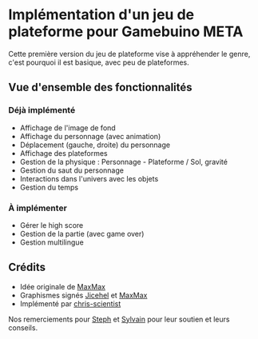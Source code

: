 
# Implémentation d'un jeu de plateforme pour Gamebuino META

Cette première version du jeu de plateforme vise à appréhender le genre, c'est pourquoi il est basique, avec peu de plateformes.

## Vue d'ensemble des fonctionnalités

### Déjà implémenté

* Affichage de l'image de fond
* Affichage du personnage (avec animation)
* Déplacement (gauche, droite) du personnage
* Affichage des plateformes
* Gestion de la physique : Personnage - Plateforme / Sol, gravité
* Gestion du saut du personnage
* Interactions dans l'univers avec les objets
* Gestion du temps

### À implémenter

* Gérer le high score
* Gestion de la partie (avec game over)
* Gestion multilingue

## Crédits

* Idée originale de [MaxMax](https://gamebuino.com/fr/@Max)
* Graphismes signés [Jicehel](https://gamebuino.com/fr/@jicehel) et [MaxMax](https://gamebuino.com/fr/@Max)
* Implémenté par [chris-scientist](https://gamebuino.com/fr/@chris-scientist)

Nos remerciements pour [Steph](https://gamebuino.com/fr/@steph) et [Sylvain](https://gamebuino.com/fr/@sylvain) pour leur soutien et leurs conseils.
